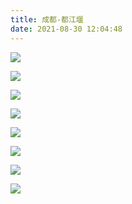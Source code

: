 ```yaml
---
title: 成都-都江堰
date: 2021-08-30 12:04:48
---
```


![](https://jihulab.com/UncleCAT4/static/-/raw/main/blog/202311101451824.jpg)

<!--more-->

![](https://jihulab.com/UncleCAT4/static/-/raw/main/blog/202311101451817.jpg)

![](https://jihulab.com/UncleCAT4/static/-/raw/main/blog/202311101451819.jpg)

![](https://jihulab.com/UncleCAT4/static/-/raw/main/blog/202311101451820.jpg)

![](https://jihulab.com/UncleCAT4/static/-/raw/main/blog/202311101451821.jpg)

![](https://jihulab.com/UncleCAT4/static/-/raw/main/blog/202311101451822.jpg)

![](https://jihulab.com/UncleCAT4/static/-/raw/main/blog/202311101451823.jpg)

![](https://jihulab.com/UncleCAT4/static/-/raw/main/blog/202311101451825.jpg)
